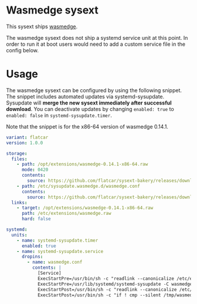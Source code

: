 # Wasmedge sysext

This sysext ships [wasmedge](https://wasmedge.org/).

The wasmedge sysext does not ship a systemd service unit at this point.
In order to run it at boot users would need to add a custom service file in the config below.

# Usage

The wasmedge sysext can be configured by using the following snippet.
The snippet includes automated updates via systemd-sysupdate.
Sysupdate will **merge the new sysext immediately after successful download**.
You can deactivate updates by changing `enabled: true` to `enabled: false` in `systemd-sysupdate.timer`.

Note that the snippet is for the x86-64 version of wasmedge 0.14.1.

```yaml
variant: flatcar
version: 1.0.0

storage:
  files:
    - path: /opt/extensions/wasmedge-0.14.1-x86-64.raw
      mode: 0420
      contents:
        source: https://github.com/flatcar/sysext-bakery/releases/download/wasmedge-0.14.1-x86-64.raw
    - path: /etc/sysupdate.wasmedge.d/wasmedge.conf
      contents:
        source: https://github.com/flatcar/sysext-bakery/releases/download/latest/wasmedge.conf
  links:
    - target: /opt/extensions/wasmedge-0.14.1-x86-64.raw
      path: /etc/extensions/wasmedge.raw
      hard: false

systemd:
  units:
    - name: systemd-sysupdate.timer
      enabled: true
    - name: systemd-sysupdate.service
      dropins:
        - name: wasmedge.conf
          contents: |
            [Service]
            ExecStartPre=/usr/bin/sh -c "readlink --canonicalize /etc/extensions/wasmedge.raw > /tmp/wasmedge"
            ExecStartPre=/usr/lib/systemd/systemd-sysupdate -C wasmedge update
            ExecStartPost=/usr/bin/sh -c "readlink --canonicalize /etc/extensions/wasmedge.raw > /tmp/wasmedge-new"
            ExecStartPost=/usr/bin/sh -c "if ! cmp --silent /tmp/wasmedge /tmp/wasmedge-new; then systemd-sysext refresh; fi"
```
